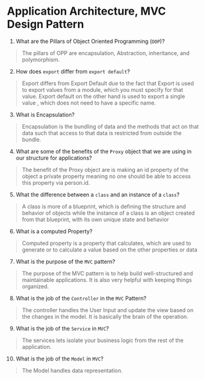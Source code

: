 # Application Architecture, MVC Design Pattern
01. What are the Pillars of Object Oriented Programming (`OOP`)?
  
  > The pillars of OPP are encapsulation, Abstraction, inheritance, and polymorphism.

02. How does `export` differ from `export default`?
  
  > Export differs from Export Default due to the fact that Export is used to export values from a module, which you must specify for that value. Export default on the other hand is used to export a single value , which does not need to have a specific name.

03. What is Encapsulation?
  
  > Encapsulation is the bundling of data and the methods that act on that data such that access to that data is restricted from outside the bundle.

04. What are some of the benefits of the `Proxy` object that we are using in our structure for applications?
  
  > The benefit of the Proxy object are is making an id property of the object a private property meaning no one should be able to access this property via person.id.

05. What the difference between a `class` and an instance of a `class`?
  
  > A class is more of a blueprint, which is defining the structure and behavior of objects while the instance of a class is an object created from that blueprint, with its own unique state and behavior

06. What is a computed Property?
  
  > Computed property is a property that calculates, which are used to generate or to calculate a value based on the other properties or data

07. What is the purpose of the `MVC` pattern?
  
  > The purpose of the MVC pattern is to help build well-structured and maintainable applications. It is also very helpful with keeping things organized.

08. What is the job of the `Controller` in the `MVC` Pattern?
  
  > The controller handles the User Input and update the view based on the changes in the model. It is basically the brain of the operation.

09. What is the job of the `Service` in `MVC`?
  
  > The services lets isolate your business logic from the rest of the application.

10. What is the job of the `Model` in `MVC`?
  
  > The Model handles data representation.

